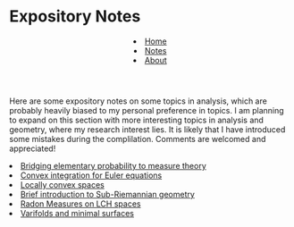 <html>
    <link rel="stylesheet" href="style.css">
    <head> <h1>
      Expository Notes
    </h1>
    </head>
    <header> 
         <li class="masthead__menu-item">
          <a href="https://anduin-dk.github.io/AcademicWeb">Home</a>
            </li>
          <li class="masthead__menu-item">
          <a href="https://anduin-dk.github.io/AcademicWeb/notes.html">Notes</a>
            </li>
          <li class="masthead__menu-item">
          <a href="https://anduin-dk.github.io/AcademicWeb/about.html">About</a>
            </li>
    </header>
  <body>
        <section>
          <p>
            Here are some expository notes on some topics in analysis, which are probably heavily biased to my 
            personal preference in topics. I am planning to expand on this section with more interesting topics 
            in analysis and geometry, where my research interest lies.
            It is likely that I have introduced some mistakes during the complilation. 
            Comments are welcomed and appreciated!
          </p>
        </section>
          <nav>
              <li class="masthead__menu-item">
                  <a href = "./Bridging_to_measure_theoretic_probability.pdf">Bridging elementary probability to measure theory</a>
              </li>
              <li class = "masthead__menu-item">
                <a href = "./Convex_integration_From_Nash_embeddings_to_Euler_equation (4).pdf">Convex integration for Euler equations</a>
              </li>
              <li class = "masthead__menu-item">
                  <a href = "./LocallyConvexAnalysis.pdf">Locally convex spaces</a>
              </li>
              <li class = "masthead__menu-item">
                <a href = "./SubRiemStructures.pdf">Brief introduction to Sub-Riemannian geometry</a>
              </li>
              <li class = "masthead__menu-item">
                <a href = "./RadonMeasures.pdf">Radon Measures on LCH spaces</a>
              </li>
              <li class = "masthead__menu-item">
                <a href = "./VarifoldGeom.pdf">Varifolds and minimal surfaces</a>
              </li>
          </nav> 
  </body>
</html>
